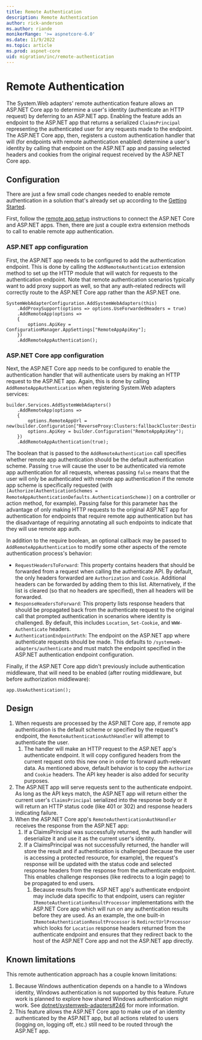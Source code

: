 ```yaml
---
title: Remote Authentication
description: Remote Authentication
author: rick-anderson
ms.author: riande
monikerRange: '>= aspnetcore-6.0'
ms.date: 11/9/2022
ms.topic: article
ms.prod: aspnet-core
uid: migration/inc/remote-authentication
---
```


# Remote Authentication

The System.Web adapters' remote authentication feature allows an ASP.NET Core app to determine a user's identity (authenticate an HTTP request) by deferring to an ASP.NET app. Enabling the feature adds an endpoint to the ASP.NET app that returns a serialized `ClaimsPrincipal` representing the authenticated user for any requests made to the endpoint. The ASP.NET Core app, then, registers a custom authentication handler that will (for endpoints with remote authentication enabled) determine a user's identity by calling that endpoint on the ASP.NET app and passing selected headers and cookies from the original request received by the ASP.NET Core app.

## Configuration

There are just a few small code changes needed to enable remote authentication in a solution that's already set up according to the [Getting Started](xref:migration/inc/overview).

First, follow the [remote app setup](xref:migration/inc/remote-app-setup) instructions to connect the ASP.NET Core and ASP.NET apps. Then, there are just a couple extra extension methods to call to enable remote app authentication.

### ASP.NET app configuration

First, the ASP.NET app needs to be configured to add the authentication endpoint. This is done by calling the `AddRemoteAuthentication` extension method to set up the HTTP module that will watch for requests to the authentication endpoint. Note that remote authentication scenarios typically want to add proxy support as well, so that any auth-related redirects will correctly route to the ASP.NET Core app rather than the ASP.NET one.

```CSharp
SystemWebAdapterConfiguration.AddSystemWebAdapters(this)
    .AddProxySupport(options => options.UseForwardedHeaders = true)
    .AddRemoteApp(options =>
    {
        options.ApiKey = ConfigurationManager.AppSettings["RemoteAppApiKey"];
    })
    .AddRemoteAppAuthentication();
```

### ASP.NET Core app configuration

Next, the ASP.NET Core app needs to be configured to enable the authentication handler that will authenticate users by making an HTTP request to the ASP.NET app. Again, this is done by calling `AddRemoteAppAuthentication` when registering System.Web adapters services:

```CSharp
builder.Services.AddSystemWebAdapters()
    .AddRemoteApp(options =>
    {
        options.RemoteAppUrl = new(builder.Configuration["ReverseProxy:Clusters:fallbackCluster:Destinations:fallbackApp:Address"]);
        options.ApiKey = builder.Configuration("RemoteAppApiKey");
    })
    .AddRemoteAppAuthentication(true);
```

The boolean that is passed to the `AddRemoteAuthentication` call specifies whether remote app authentication should be the default authentication scheme. Passing `true` will cause the user to be authenticated via remote app authentication for all requests, whereas passing `false` means that the user will only be authenticated with remote app authentication if the remote app scheme is specifically requested (with `[Authorize(AuthenticationSchemes = RemoteAppAuthenticationDefaults.AuthenticationScheme)]` on a controller or action method, for example). Passing false for this parameter has the advantage of only making HTTP requests to the original ASP.NET app for authentication for endpoints that require remote app authentication but has the disadvantage of requiring annotating all such endpoints to indicate that they will use remote app auth.

In addition to the require boolean, an optional callback may be passed to `AddRemoteAppAuthentication` to modify some other aspects of the remote authentication process's behavior:

* `RequestHeadersToForward`: This property contains headers that should be forwarded from a request when calling the authenticate API. By default, the only headers forwarded are `Authorization` and `Cookie`. Additional headers can be forwarded by adding them to this list. Alternatively, if the list is cleared (so that no headers are specified), then all headers will be forwarded.
* `ResponseHeadersToForward`: This property lists response headers that should be propagated back from the authenticate request to the original call that prompted authentication in scenarios where identity is challenged. By default, this includes `Location`, `Set-Cookie`, and `WWW-Authenticate` headers.
* `AuthenticationEndpointPath`: The endpoint on the ASP.NET app where authenticate requests should be made. This defaults to `/systemweb-adapters/authenticate` and must match the endpoint specified in the ASP.NET authentication endpoint configuration.

Finally, if the ASP.NET Core app didn't previously include authentication middleware, that will need to be enabled (after routing middleware, but before authorization middleware):

```CSharp
app.UseAuthentication();
```

## Design

1. When requests are processed by the ASP.NET Core app, if remote app authentication is the default scheme or specified by the request's endpoint, the `RemoteAuthenticationAuthHandler` will attempt to authenticate the user.
    1. The handler will make an HTTP request to the ASP.NET app's authenticate endpoint. It will copy configured headers from the current request onto this new one in order to forward auth-relevant data. As mentioned above, default behavior is to copy the `Authorize` and `Cookie` headers. The API key header is also added for security purposes.
1. The ASP.NET app will serve requests sent to the authenticate endpoint. As long as the API keys match, the ASP.NET app will return either the current user's `ClaimsPrincipal` serialized into the response body or it will return an HTTP status code (like 401 or 302) and response headers indicating failure.
1. When the ASP.NET Core app's `RemoteAuthenticationAuthHandler` receives the response from the ASP.NET app:
    1. If a ClaimsPrincipal was successfully returned, the auth handler will deserialize it and use it as the current user's identity.
    1. If a ClaimsPrincipal was not successfully returned, the handler will store the result and if authentication is challenged (because the user is accessing a protected resource, for example), the request's response will be updated with the status code and selected response headers from the response from the authenticate endpoint. This enables challenge responses (like redirects to a login page) to be propagated to end users.
        1. Because results from the ASP.NET app's authenticate endpoint may include data specific to that endpoint, users can register `IRemoteAuthenticationResultProcessor` implementations with the ASP.NET Core app which will run on any authentication results before they are used. As an example, the one built-in `IRemoteAuthenticationResultProcessor` is `RedirectUrlProcessor` which looks for `Location` response headers returned from the authenticate endpoint and ensures that they redirect back to the host of the ASP.NET Core app and not the ASP.NET app directly.

## Known limitations

This remote authentication approach has a couple known limitations:

1. Because Windows authentication depends on a handle to a Windows identity, Windows authentication is not supported by this feature. Future work is planned to explore how shared Windows authentication might work. See [dotnet/systemweb-adapters#246](https://github.com/dotnet/systemweb-adapters/issues/246) for more information.
1. This feature allows the ASP.NET Core app to make use of an identity authenticated by the ASP.NET app, but all actions related to users (logging on, logging off, etc.) still need to be routed through the ASP.NET app.
